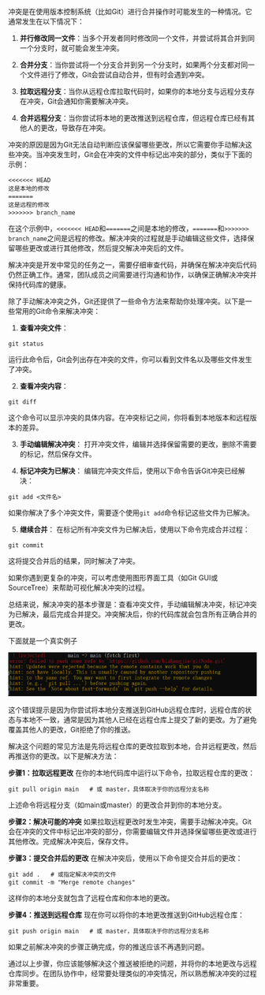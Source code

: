 冲突是在使用版本控制系统（比如Git）进行合并操作时可能发生的一种情况。它通常发生在以下情况下：

1. **并行修改同一文件**：当多个开发者同时修改同一个文件，并尝试将其合并到同一个分支时，就可能会发生冲突。

2. **合并分支**：当你尝试将一个分支合并到另一个分支时，如果两个分支都对同一个文件进行了修改，Git会尝试自动合并，但有时会遇到冲突。

3. **拉取远程分支**：当你从远程仓库拉取代码时，如果你的本地分支与远程分支存在冲突，Git会通知你需要解决冲突。

4. **合并远程分支**：当你尝试将本地的更改推送到远程仓库，但远程仓库已经有其他人的更改，导致存在冲突。

冲突的原因是因为Git无法自动判断应该保留哪些更改，所以它需要你手动解决这些冲突。当冲突发生时，Git会在冲突的文件中标记出冲突的部分，类似于下面的示例：

```
<<<<<<< HEAD
这是本地的修改
=======
这是远程的修改
>>>>>>> branch_name
```

在这个示例中，`<<<<<<< HEAD`和`=======`之间是本地的修改，`=======`和`>>>>>>> branch_name`之间是远程的修改。解决冲突的过程就是手动编辑这些文件，选择保留哪些更改或进行其他修改，然后提交解决冲突后的文件。

解决冲突是开发中常见的任务之一，需要仔细审查代码，并确保在解决冲突后代码仍然正确工作。通常，团队成员之间需要进行沟通和协作，以确保正确解决冲突并保持代码库的健康。


除了手动解决冲突之外，Git还提供了一些命令方法来帮助你处理冲突。以下是一些常用的Git命令来解决冲突：

1. **查看冲突文件**：
```
git status
```
运行此命令后，Git会列出存在冲突的文件，你可以看到文件名以及哪些文件发生了冲突。

2. **查看冲突内容**：
```
git diff
```
这个命令可以显示冲突的具体内容。在冲突标记之间，你将看到本地版本和远程版本的差异。

3. **手动编辑解决冲突**：
打开冲突文件，编辑并选择保留需要的更改，删除不需要的标记，然后保存文件。

4. **标记冲突为已解决**：
编辑完冲突文件后，使用以下命令告诉Git冲突已经解决：
```
git add <文件名>
```
如果你解决了多个冲突文件，需要逐个使用`git add`命令标记这些文件为已解决。

5. **继续合并**：
在标记所有冲突文件为已解决后，使用以下命令完成合并过程：
```
git commit
```
这将提交合并后的结果，同时解决了冲突。

如果你遇到更复杂的冲突，可以考虑使用图形界面工具（如Git GUI或SourceTree）来帮助可视化解决冲突的过程。

总结来说，解决冲突的基本步骤是：查看冲突文件，手动编辑解决冲突，标记冲突为已解决，最后完成合并提交。冲突解决后，你的代码库就会包含所有正确合并的更改。

下面就是一个真实例子

![本人遇到的真实冲突错误](image/1690447695033.png)

这个错误提示是因为你尝试将本地分支推送到GitHub远程仓库时，远程仓库的状态与本地不一致，通常是因为其他人已经在远程仓库上提交了新的更改。为了避免覆盖其他人的更改，Git拒绝了你的推送。

解决这个问题的常见方法是先将远程仓库的更改拉取到本地，合并远程更改，然后再推送你的更改。以下是解决方法：

**步骤1：拉取远程更改**
在你的本地代码库中运行以下命令，拉取远程仓库的更改：
```
git pull origin main   # 或 master，具体取决于你的远程分支名称
```
上述命令将远程分支（如main或master）的更改合并到你的本地分支。

**步骤2：解决可能的冲突**
如果拉取远程更改时发生冲突，需要手动解决冲突。Git会在冲突的文件中标记出冲突的部分，你需要编辑文件并选择保留哪些更改或进行其他修改。完成解决冲突后，保存文件。

**步骤3：提交合并后的更改**
在解决冲突后，使用以下命令提交合并后的更改：
```
git add .   # 或指定解决冲突的文件
git commit -m "Merge remote changes"
```
这样你的本地分支就包含了远程仓库和你本地的更改。

**步骤4：推送到远程仓库**
现在你可以将你的本地更改推送到GitHub远程仓库：
```
git push origin main   # 或 master，具体取决于你的远程分支名称
```
如果之前解决冲突的步骤正确完成，你的推送应该不再遇到问题。

通过以上步骤，你应该能够解决这个推送被拒绝的问题，并将你的本地更改与远程仓库同步。在团队协作中，经常要处理类似的冲突情况，所以熟悉解决冲突的过程非常重要。